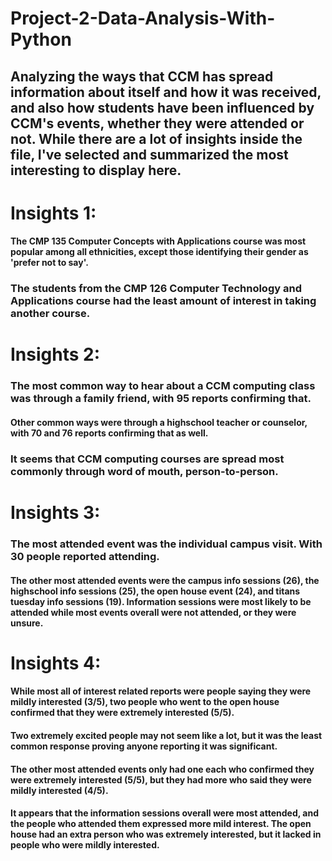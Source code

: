 # Project-2-Data-Analysis-With-Python
## Analyzing the ways that CCM has spread information about itself and how it was received, and also how students have been influenced by CCM's events, whether they were attended or not. While there are a lot of insights inside the file, I've selected and summarized the most interesting to display here.

# Insights 1:
#### The CMP 135 Computer Concepts with Applications course was most popular among all ethnicities, except those identifying their gender as 'prefer not to say'.
### The students from the CMP 126 Computer Technology and Applications course had the least amount of interest in taking another course.


# Insights 2:
### The most common way to hear about a CCM computing class was through a family friend, with 95 reports confirming that.
#### Other common ways were through a highschool teacher or counselor, with 70 and 76 reports confirming that as well.
### It seems that CCM computing courses are spread most commonly through word of mouth, person-to-person.

# Insights 3:
### The most attended event was the individual campus visit. With 30 people reported attending.
#### The other most attended events were the campus info sessions (26), the highschool info sessions (25), the open house event (24), and titans tuesday info sessions (19). Information sessions were most likely to be attended while most events overall were not attended, or they were unsure.

# Insights 4:
#### While most all of interest related reports were people saying they were mildly interested (3/5), two people who went to the open house confirmed that they were extremely interested (5/5).
#### Two extremely excited people may not seem like a lot, but it was the least common response proving anyone reporting it was significant.
#### The other most attended events only had one each who confirmed they were extremely interested (5/5), but they had more who said they were mildly interested (4/5).
#### It appears that the information sessions overall were most attended, and the people who attended them expressed more mild interest. The open house had an extra person who was extremely interested, but it lacked in people who were mildly interested.
